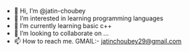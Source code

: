 - 👋 Hi, I’m @jatin-choubey
- 👀 I’m interested in learning programming languages
- 🌱 I’m currently learning basic c++
- 💞️ I’m looking to collaborate on ...
- 📫 How to reach me. GMAIL:- jatinchoubey29@gmail.com

<!---
jatin-choubey/jatin-choubey is a ✨ special ✨ repository because its `README.md` (this file) appears on your GitHub profile.
You can click the Preview link to take a look at your changes.
--->
